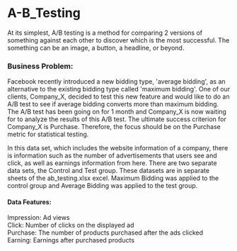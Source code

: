 # A-B_Testing

At its simplest, A/B testing is a method for comparing 2 versions of something against each other to discover which is the most successful. The something can be an image, a button, a headline, or beyond.

### Business Problem:

Facebook recently introduced a new bidding type, 'average bidding',
as an alternative to the existing bidding type called 'maximum bidding'.
One of our clients, Company_X, decided to test this new feature and
would like to do an A/B test to see if average bidding converts more than maximum bidding.
The A/B test has been going on for 1 month and Company_X is now
waiting for to analyze the results of this A/B test.
The ultimate success criterion for Company_X is Purchase.
Therefore, the focus should be on the Purchase metric for statistical testing.<br>

In this data set, which includes the website information of a company,
there is information such as the number of advertisements that users see
and click, as well as earnings information from here. There are two separate
data sets, the Control and Test group. These datasets are in separate sheets
of the ab_testing.xlsx excel. Maximum Bidding was applied to the control group
and Average Bidding was applied to the test group.

#### Data Features:
Impression: Ad views<br>
Click: Number of clicks on the displayed ad<br>
Purchase: The number of products purchased after the ads clicked<br>
Earning: Earnings after purchased products<br>

